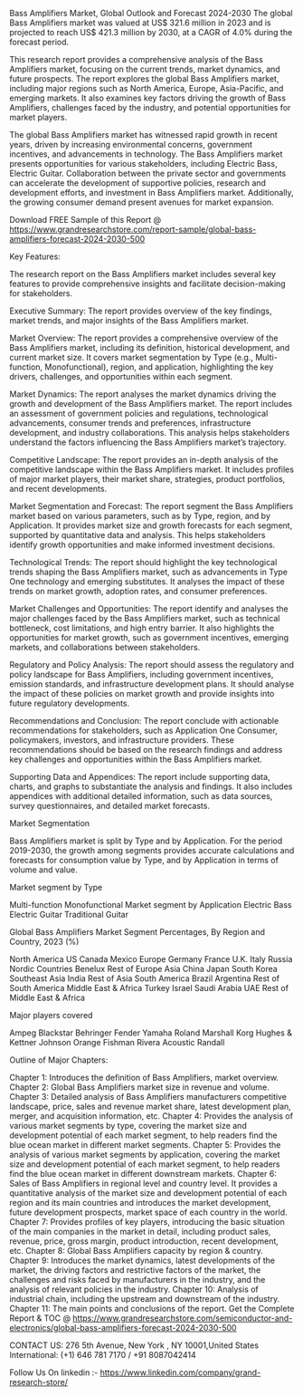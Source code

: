 Bass Amplifiers Market, Global Outlook and Forecast 2024-2030
The global Bass Amplifiers market was valued at US$ 321.6 million in 2023 and is projected to reach US$ 421.3 million by 2030, at a CAGR of 4.0% during the forecast period.

This research report provides a comprehensive analysis of the Bass Amplifiers market, focusing on the current trends, market dynamics, and future prospects. The report explores the global Bass Amplifiers market, including major regions such as North America, Europe, Asia-Pacific, and emerging markets. It also examines key factors driving the growth of Bass Amplifiers, challenges faced by the industry, and potential opportunities for market players.

The global Bass Amplifiers market has witnessed rapid growth in recent years, driven by increasing environmental concerns, government incentives, and advancements in technology. The Bass Amplifiers market presents opportunities for various stakeholders, including Electric Bass, Electric Guitar. Collaboration between the private sector and governments can accelerate the development of supportive policies, research and development efforts, and investment in Bass Amplifiers market. Additionally, the growing consumer demand present avenues for market expansion.

Download FREE Sample of this Report @ https://www.grandresearchstore.com/report-sample/global-bass-amplifiers-forecast-2024-2030-500

Key Features:

The research report on the Bass Amplifiers market includes several key features to provide comprehensive insights and facilitate decision-making for stakeholders.

Executive Summary: The report provides overview of the key findings, market trends, and major insights of the Bass Amplifiers market.

Market Overview: The report provides a comprehensive overview of the Bass Amplifiers market, including its definition, historical development, and current market size. It covers market segmentation by Type (e.g., Multi-function, Monofunctional), region, and application, highlighting the key drivers, challenges, and opportunities within each segment.

Market Dynamics: The report analyses the market dynamics driving the growth and development of the Bass Amplifiers market. The report includes an assessment of government policies and regulations, technological advancements, consumer trends and preferences, infrastructure development, and industry collaborations. This analysis helps stakeholders understand the factors influencing the Bass Amplifiers market’s trajectory.

Competitive Landscape: The report provides an in-depth analysis of the competitive landscape within the Bass Amplifiers market. It includes profiles of major market players, their market share, strategies, product portfolios, and recent developments.

Market Segmentation and Forecast: The report segment the Bass Amplifiers market based on various parameters, such as by Type, region, and by Application. It provides market size and growth forecasts for each segment, supported by quantitative data and analysis. This helps stakeholders identify growth opportunities and make informed investment decisions.

Technological Trends: The report should highlight the key technological trends shaping the Bass Amplifiers market, such as advancements in Type One technology and emerging substitutes. It analyses the impact of these trends on market growth, adoption rates, and consumer preferences.

Market Challenges and Opportunities: The report identify and analyses the major challenges faced by the Bass Amplifiers market, such as technical bottleneck, cost limitations, and high entry barrier. It also highlights the opportunities for market growth, such as government incentives, emerging markets, and collaborations between stakeholders.

Regulatory and Policy Analysis: The report should assess the regulatory and policy landscape for Bass Amplifiers, including government incentives, emission standards, and infrastructure development plans. It should analyse the impact of these policies on market growth and provide insights into future regulatory developments.

Recommendations and Conclusion: The report conclude with actionable recommendations for stakeholders, such as Application One Consumer, policymakers, investors, and infrastructure providers. These recommendations should be based on the research findings and address key challenges and opportunities within the Bass Amplifiers market.

Supporting Data and Appendices: The report include supporting data, charts, and graphs to substantiate the analysis and findings. It also includes appendices with additional detailed information, such as data sources, survey questionnaires, and detailed market forecasts.

Market Segmentation

Bass Amplifiers market is split by Type and by Application. For the period 2019-2030, the growth among segments provides accurate calculations and forecasts for consumption value by Type, and by Application in terms of volume and value.

Market segment by Type

Multi-function
Monofunctional
Market segment by Application
Electric Bass
Electric Guitar
Traditional Guitar

Global Bass Amplifiers Market Segment Percentages, By Region and Country, 2023 (%)

North America
US
Canada
Mexico
Europe
Germany
France
U.K.
Italy
Russia
Nordic Countries
Benelux
Rest of Europe
Asia
China
Japan
South Korea
Southeast Asia
India
Rest of Asia
South America
Brazil
Argentina
Rest of South America
Middle East & Africa
Turkey
Israel
Saudi Arabia
UAE
Rest of Middle East & Africa

Major players covered

Ampeg
Blackstar
Behringer
Fender
Yamaha
Roland
Marshall
Korg
Hughes & Kettner
Johnson
Orange
Fishman
Rivera
Acoustic
Randall

Outline of Major Chapters:

Chapter 1: Introduces the definition of Bass Amplifiers, market overview.
Chapter 2: Global Bass Amplifiers market size in revenue and volume.
Chapter 3: Detailed analysis of Bass Amplifiers manufacturers competitive landscape, price, sales and revenue market share, latest development plan, merger, and acquisition information, etc.
Chapter 4: Provides the analysis of various market segments by type, covering the market size and development potential of each market segment, to help readers find the blue ocean market in different market segments.
Chapter 5: Provides the analysis of various market segments by application, covering the market size and development potential of each market segment, to help readers find the blue ocean market in different downstream markets.
Chapter 6: Sales of Bass Amplifiers in regional level and country level. It provides a quantitative analysis of the market size and development potential of each region and its main countries and introduces the market development, future development prospects, market space of each country in the world.
Chapter 7: Provides profiles of key players, introducing the basic situation of the main companies in the market in detail, including product sales, revenue, price, gross margin, product introduction, recent development, etc.
Chapter 8: Global Bass Amplifiers capacity by region & country.
Chapter 9: Introduces the market dynamics, latest developments of the market, the driving factors and restrictive factors of the market, the challenges and risks faced by manufacturers in the industry, and the analysis of relevant policies in the industry.
Chapter 10: Analysis of industrial chain, including the upstream and downstream of the industry.
Chapter 11: The main points and conclusions of the report.
Get the Complete Report & TOC @ https://www.grandresearchstore.com/semiconductor-and-electronics/global-bass-amplifiers-forecast-2024-2030-500

CONTACT US:
276 5th Avenue, New York , NY 10001,United States
International: (+1) 646 781 7170 / +91 8087042414

Follow Us On linkedin :- https://www.linkedin.com/company/grand-research-store/

